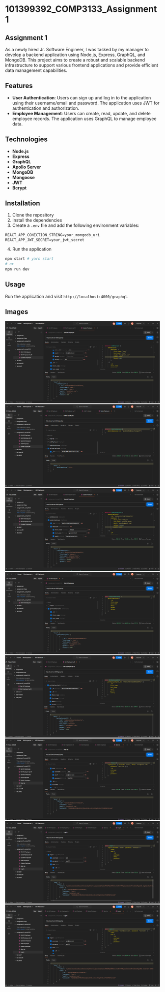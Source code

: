 # 101399392_COMP3133_Assignment1

## Assignment 1

As a newly hired Jr. Software Engineer, I was tasked by my manager to develop a backend application using Node.js, Express, GraphQL, and MongoDB. This project aims to create a robust and scalable backend infrastructure to support various frontend applications and provide efficient data management capabilities.

## Features

- **User Authentication**: Users can sign up and log in to the application using their username/email and password. The application uses JWT for authentication and authorization.
- **Employee Management**: Users can create, read, update, and delete employee records. The application uses GraphQL to manage employee data.

## Technologies

- **Node.js**
- **Express**
- **GraphQL**
- **Apollo Server**
- **MongoDB**
- **Mongoose**
- **JWT**
- **Bcrypt**

## Installation

1. Clone the repository
2. Install the dependencies
3. Create a `.env` file and add the following environment variables:

```
REACT_APP_CONECTION_STRING=your_mongodb_uri
REACT_APP_JWT_SECRET=your_jwt_secret
```

4. Run the application

```bash
npm start # yarn start
# or
npm run dev
```

## Usage

Run the application and visit `http://localhost:4000/graphql`.

## Images

![Employee Management](assets/add_emp.png)
![Employee Management](assets/delete_emp.png)
![Employee Management](assets/update_emp.png)
![Employee Management](assets/get_all_emp.png)
![Employee Management](assets/get_emp_with_id.png)
![User Authentication](assets/sign_up.png)
![User Authentication](assets/login_with_username.png)
![User Authentication](assets/login_with_email.png)

